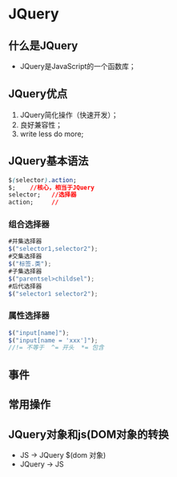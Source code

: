 # JQuery



## 什么是JQuery

- JQuery是JavaScript的一个函数库；



## JQuery优点

1. JQuery简化操作（快速开发）；
2. 良好兼容性；
3. write less do more;



## JQuery基本语法

```css
$(selector).action;
$;    //核心，相当于JQuery
selector;   //选择器
action;     //
```

### 组合选择器

```js
#并集选择器
$("selector1,selector2");
#交集选择器
$("标签.类");
#子集选择器
$("parentsel>childsel");
#后代选择器
$("selector1 selector2");
```

### 属性选择器

```js
$("input[name]");
$("input[name = 'xxx']");
//!= 不等于  ^= 开头  *= 包含
```



## 事件







## 常用操作





## JQuery对象和js(DOM对象的转换

- JS -> JQuery        $(dom 对象)
- JQuery -> JS        







